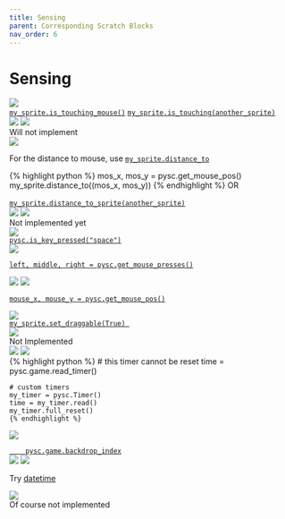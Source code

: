 ```yaml
---
title: Sensing
parent: Corresponding Scratch Blocks
nav_order: 6
---
```


# Sensing

<div id="touching" class="two-col">
  <div class="col">
    <img src="{{ site.cdn_url }}img/sensing/block_00.png"/>
  </div>
  <div class="col">
    <a target="_blank" href="../pdoc/pyscratch/sprite.html#Sprite.is_touching_mouse"><code>my_sprite.is_touching_mouse()</code></a> 
    <a target="_blank" href="../pdoc/pyscratch/sprite.html#Sprite.is_touching"><code>my_sprite.is_touching(another_sprite)</code></a> 
  </div>
</div>


<div id="touching_colour" class="two-col">
  <div class="col">
    <img src="{{ site.cdn_url }}img/sensing/block_01.png"/>
    <img src="{{ site.cdn_url }}img/sensing/block_02.png"/>
  </div>
  <div class="col">
    Will not implement
  </div>
</div>



<div id="distance_to" class="two-col">
  <div class="col">
    <img src="{{ site.cdn_url }}img/sensing/block_03.png"/>
  </div>
  <div class="col">
    <p> For the distance to mouse, use <a target="_blank" href="../pdoc/pyscratch/sprite.html#Sprite.distance_to"><code>my_sprite.distance_to</code></a> </p>
    {% highlight python %}
    mos_x, mos_y = pysc.get_mouse_pos()
    my_sprite.distance_to((mos_x, mos_y))
    {% endhighlight %}
    OR
    <br>
    <br>
    <a target="_blank" href="../pdoc/pyscratch/sprite.html#Sprite.distance_to_sprite"><code>my_sprite.distance_to_sprite(another_sprite)</code></a> 

  </div>
</div>




<div id="ask" class="two-col">
  <div class="col">
    <img src="{{ site.cdn_url }}img/sensing/block_04.png"/>
    <img src="{{ site.cdn_url }}img/sensing/block_05.png"/>
  </div>
  <div class="col">
    Not implemented yet

  </div>
</div>



<div id="key_press" class="two-col">
  <div class="col">
    <img src="{{ site.cdn_url }}img/sensing/block_06.png"/>
  </div>
  <div class="col">
    <a target="_blank" href="../pdoc/pyscratch/game_module.html#is_key_pressed"><code>pysc.is_key_pressed("space")</code></a>   </div>
</div>



<div id="mouse_down" class="two-col">
  <div class="col">
    <img src="{{ site.cdn_url }}img/sensing/block_07.png"/>
  </div>
  <div class="col">
    <a target="_blank" href="../pdoc/pyscratch/game_module.html#get_mouse_presses"><pre><code>left, middle, right = pysc.get_mouse_presses()</code></pre></a>   
    </div>
</div>


<div id="mouse_xy" class="two-col">
  <div class="col">
    <img src="{{ site.cdn_url }}img/sensing/block_08.png"/>
    <img src="{{ site.cdn_url }}img/sensing/block_09.png"/>
  </div>
  <div class="col">
    <a target="_blank" href="../pdoc/pyscratch/game_module.html#get_mouse_pos"><pre><code>mouse_x, mouse_y = pysc.get_mouse_pos()</code></pre></a>   </div>
</div>


<div id="draggable" class="two-col">
  <div class="col">
    <img src="{{ site.cdn_url }}img/sensing/block_10.png"/>
  </div>
  <div class="col">
    <a target="_blank" href="../pdoc/pyscratch/sprite.html#Sprite.set_draggable"><code>my_sprite.set_draggable(True) </code></a>   
    </div>
</div>



<div id="loudness" class="two-col">
  <div class="col">
    <img src="{{ site.cdn_url }}img/sensing/block_11.png"/>
  </div>
  <div class="col">
    Not Implemented
  </div>
</div>



<div id="timer" class="two-col">
  <div class="col">
    <img src="{{ site.cdn_url }}img/sensing/block_12.png"/>
    <img src="{{ site.cdn_url }}img/sensing/block_13.png"/>
  </div>
  <div class="col">
    {% highlight python %}
    # this timer cannot be reset
    time = pysc.game.read_timer()

    # custom timers
    my_timer = pysc.Timer()
    time = my_timer.read()
    my_timer.full_reset()
    {% endhighlight %}

  </div>

</div>

<div id="what_of_what" class="two-col">
  <div class="col">
    <img src="{{ site.cdn_url }}img/sensing/block_14.png"/>
  </div>
  <div class="col">
    <a target="_blank" href="../pdoc/pyscratch/game_module.html#Game.backdrop_index">
    <code>
    pysc.game.backdrop_index</code>
    </a>
  </div>

</div>


<div id="datetime" class="two-col">
  <div class="col">
    <img src="{{ site.cdn_url }}img/sensing/block_15.png"/>
    <img src="{{ site.cdn_url }}img/sensing/block_16.png"/>
  </div>
  <div class="col">
    <p>Try <a target="_blank" href="https://www.w3schools.com/python/python_datetime.asp">datetime</a></p>
  </div>

</div>

<div id="datetime" class="two-col">
  <div class="col">
    <img src="{{ site.cdn_url }}img/sensing/block_17.png"/>
  </div>
  <div class="col">
    Of course not implemented
  </div>

</div>
